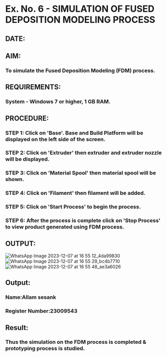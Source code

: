 # Ex. No. 6 - SIMULATION OF FUSED DEPOSITION MODELING PROCESS

## DATE: 
## AIM:
### To simulate the Fused Deposition Modeling (FDM) process.

## REQUIREMENTS:
### System - Windows 7 or higher, 1 GB RAM.

## PROCEDURE:
### STEP 1: Click on 'Base'. Base and Build Platform will be displayed on the left side of the screen.
### STEP 2: Click on 'Extruder' then extruder and extruder nozzle will be displayed.
### STEP 3: Click on 'Material Spool' then material spool will be shown.
### STEP 4: Click on 'Filament' then filament will be added.
### STEP 5: Click on 'Start Process' to begin the process.
### STEP 6: After the process is complete click on 'Stop Process' to view product generated using FDM process.

## OUTPUT:
![WhatsApp Image 2023-12-07 at 16 55 12_4da99830](https://github.com/23004205/Ex.-No---6.-SIMULATION-OF-FUSED-DEPOSITION-MODELING-PROCESS/assets/138971114/978c1f19-fefa-482d-a75f-3f3436ee11d5)
![WhatsApp Image 2023-12-07 at 16 55 29_bc4b7710](https://github.com/23004205/Ex.-No---6.-SIMULATION-OF-FUSED-DEPOSITION-MODELING-PROCESS/assets/138971114/6a5ac804-3318-40f7-94c0-f9e8d89cd870)
![WhatsApp Image 2023-12-07 at 16 55 48_ae3a6026](https://github.com/23004205/Ex.-No---6.-SIMULATION-OF-FUSED-DEPOSITION-MODELING-PROCESS/assets/138971114/925e75e2-3e2a-4b6a-8b8b-1f2e9df3bc28)

## Output:

### Name:Allam sesank
### Register Number:23009543

## Result:
### Thus the simulation on the FDM process is completed & prototyping process is studied.
